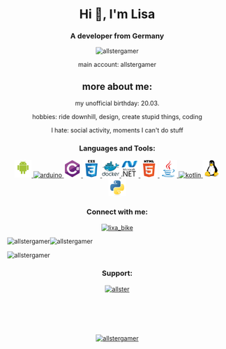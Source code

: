 <h1 align="center">Hi 👋, I'm Lisa</h1>
<h3 align="center">A developer from Germany</h3>

<p align="center"> <img src="https://komarev.com/ghpvc/?username=allstergamer&label=Profile%20views&color=b10eb4&style=plastic" alt="allstergamer" /> </p>
<p align="center"> main account: allstergamer


<h2 align="center"> more about me:</h2>
<p align="center">my unofficial birthday: 20.03.<p>
<p align="center">hobbies: ride downhill, design, create stupid things, coding <p>
<p align="center">I hate: social activity, moments I can't do stuff <p>


<h3 align="center">Languages and Tools:</h3>
<p align="center"> <a href="https://developer.android.com" target="_blank" rel="noreferrer"> <img src="https://raw.githubusercontent.com/devicons/devicon/master/icons/android/android-original-wordmark.svg" alt="android" width="40" height="40"/> </a> <a href="https://www.arduino.cc/" target="_blank" rel="noreferrer"> <img src="https://cdn.worldvectorlogo.com/logos/arduino-1.svg" alt="arduino" width="40" height="40"/> </a> <a href="https://www.w3schools.com/cs/" target="_blank" rel="noreferrer"> <img src="https://raw.githubusercontent.com/devicons/devicon/master/icons/csharp/csharp-original.svg" alt="csharp" width="40" height="40"/> </a> <a href="https://www.w3schools.com/css/" target="_blank" rel="noreferrer"> <img src="https://raw.githubusercontent.com/devicons/devicon/master/icons/css3/css3-original-wordmark.svg" alt="css3" width="40" height="40"/> </a> <a href="https://www.docker.com/" target="_blank" rel="noreferrer"> <img src="https://raw.githubusercontent.com/devicons/devicon/master/icons/docker/docker-original-wordmark.svg" alt="docker" width="40" height="40"/> </a> <a href="https://dotnet.microsoft.com/" target="_blank" rel="noreferrer"> <img src="https://raw.githubusercontent.com/devicons/devicon/master/icons/dot-net/dot-net-original-wordmark.svg" alt="dotnet" width="40" height="40"/> </a> <a href="https://www.w3.org/html/" target="_blank" rel="noreferrer"> <img src="https://raw.githubusercontent.com/devicons/devicon/master/icons/html5/html5-original-wordmark.svg" alt="html5" width="40" height="40"/> </a> <a href="https://www.java.com" target="_blank" rel="noreferrer"> <img src="https://raw.githubusercontent.com/devicons/devicon/master/icons/java/java-original.svg" alt="java" width="40" height="40"/> </a> <a href="https://kotlinlang.org" target="_blank" rel="noreferrer"> <img src="https://www.vectorlogo.zone/logos/kotlinlang/kotlinlang-icon.svg" alt="kotlin" width="40" height="40"/> </a> <a href="https://www.linux.org/" target="_blank" rel="noreferrer"> <img src="https://raw.githubusercontent.com/devicons/devicon/master/icons/linux/linux-original.svg" alt="linux" width="40" height="40"/> </a> <a href="https://www.python.org" target="_blank" rel="noreferrer"> <img src="https://raw.githubusercontent.com/devicons/devicon/master/icons/python/python-original.svg" alt="python" width="40" height="40"/> </a> </p>


<h3 align="center">Connect with me:</h3>
<p align="center">
<a href="https://instagram.com/lixa_bike" target="blank"><img align="center" src="https://raw.githubusercontent.com/rahuldkjain/github-profile-readme-generator/master/src/images/icons/Social/instagram.svg" alt="lixa_bike" height="30" width="40" /></a>
</p>


<p><img align="left" src="https://github-readme-stats.vercel.app/api/top-langs?username=allstergamer&show_icons=true&text_color=8350cc&title_color=d785f2&bg_color=0D1117&icon_color=490161" alt="allstergamer" /></p>

<p>&nbsp;<img align="left" src="https://github-readme-stats.vercel.app/api?username=allstergamer&&show_icons=true&text_color=8350cc&title_color=d785f2&bg_color=0D1117&icon_color=490161" alt="allstergamer" /></p>

<p><img align="center" src="https://github-readme-streak-stats.herokuapp.com/?user=allstergamer&theme=dark" alt="allstergamer" /></p>

<h3 align="center">Support:</h3>
<p align="center"><a href="https://ko-fi.com/allster"> <img align="center" src="https://cdn.ko-fi.com/cdn/kofi3.png?v=3" height="50" width="210" alt="allster" /></a></p><br><br><br><br>
<p align="center"> <a href="https://github.com/ryo-ma/github-profile-trophy"><img src="https://github-profile-trophy.vercel.app/?username=allstergamer" alt="allstergamer" /></a> </p>

